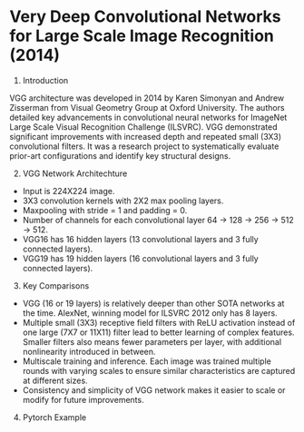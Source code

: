 
# Very Deep Convolutional Networks for Large Scale Image Recognition (2014)


1. Introduction

VGG architecture was developed in 2014 by Karen Simonyan and Andrew Zisserman from Visual Geometry Group at Oxford University. The authors detailed key advancements in convolutional neural networks for ImageNet Large Scale Visual Recognition Challenge (ILSVRC). VGG demonstrated significant improvements with increased depth and repeated small (3X3) convolutional filters. It was a research project to systematically evaluate prior-art configurations and identify key structural designs. 



2. VGG Network Architechture 
   
- Input is 224X224 image. 
- 3X3 convolution kernels with 2X2 max pooling layers.
- Maxpooling with stride = 1 and padding = 0.
- Number of channels for each convolutional layer 64 -> 128 -> 256 -> 512 -> 512. 
- VGG16 has 16 hidden layers (13 convolutional layers and 3 fully connected layers).
- VGG19 has 19 hidden layers (16 convolutional layers and 3 fully connected layers).



3. Key Comparisons 

- VGG (16 or 19 layers) is relatively deeper than other SOTA networks at the time. AlexNet, winning model for ILSVRC 2012 only has 8 layers.    
- Multiple small (3X3) receptive field filters with ReLU activation instead of one large (7X7 or 11X11) filter lead to better learning of complex features. Smaller filters also means fewer parameters per layer, with additional nonlinearity introduced in between.   
- Multiscale training and inference. Each image was trained multiple rounds with varying scales to ensure similar characteristics are captured at different sizes.  
- Consistency and simplicity of VGG network makes it easier to scale or modify for future improvements. 


4. Pytorch Example 

```

```

 